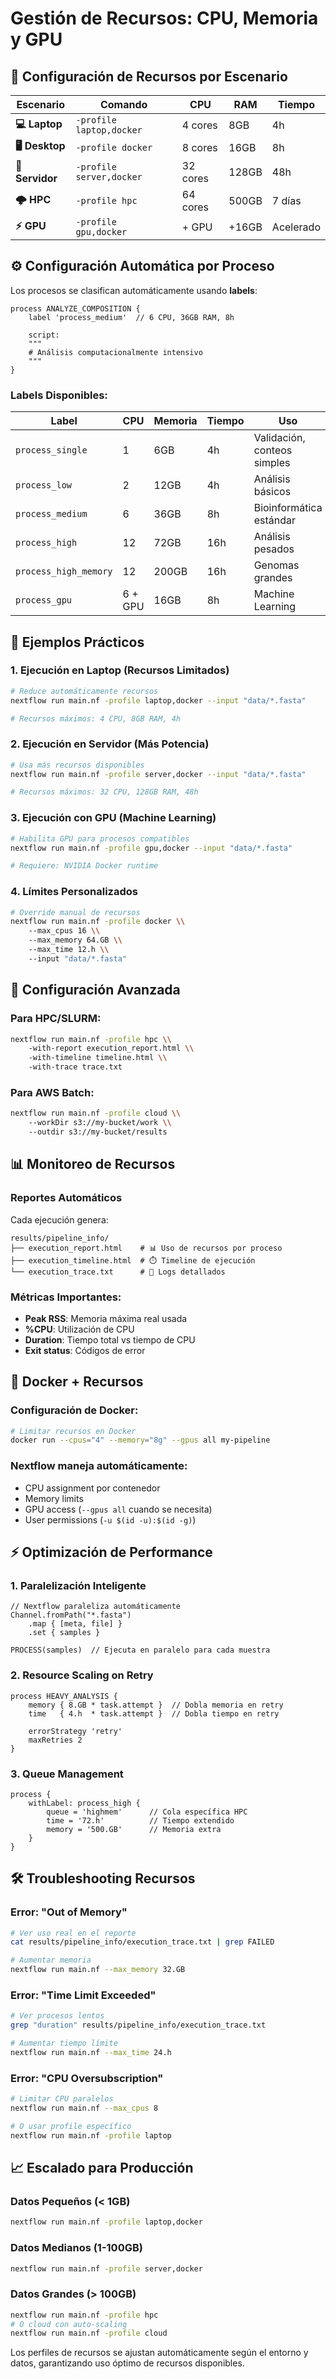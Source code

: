 # Gestión de Recursos: CPU, Memoria y GPU

## 🎯 Configuración de Recursos por Escenario

| Escenario | Comando | CPU | RAM | Tiempo |
|-----------|---------|-----|-----|---------|
| **💻 Laptop** | `-profile laptop,docker` | 4 cores | 8GB | 4h |
| **🖥️ Desktop** | `-profile docker` | 8 cores | 16GB | 8h |
| **🏢 Servidor** | `-profile server,docker` | 32 cores | 128GB | 48h |
| **🌩️ HPC** | `-profile hpc` | 64 cores | 500GB | 7 días |
| **⚡ GPU** | `-profile gpu,docker` | + GPU | +16GB | Acelerado |

## ⚙️ Configuración Automática por Proceso

Los procesos se clasifican automáticamente usando **labels**:

```nextflow
process ANALYZE_COMPOSITION {
    label 'process_medium'  // 6 CPU, 36GB RAM, 8h
    
    script:
    """
    # Análisis computacionalmente intensivo
    """
}
```

### Labels Disponibles:

| Label | CPU | Memoria | Tiempo | Uso |
|-------|-----|---------|---------|-----|
| `process_single` | 1 | 6GB | 4h | Validación, conteos simples |
| `process_low` | 2 | 12GB | 4h | Análisis básicos |
| `process_medium` | 6 | 36GB | 8h | Bioinformática estándar |
| `process_high` | 12 | 72GB | 16h | Análisis pesados |
| `process_high_memory` | 12 | 200GB | 16h | Genomas grandes |
| `process_gpu` | 6 + GPU | 16GB | 8h | Machine Learning |

## 🚀 Ejemplos Prácticos

### 1. Ejecución en Laptop (Recursos Limitados)
```bash
# Reduce automáticamente recursos
nextflow run main.nf -profile laptop,docker --input "data/*.fasta"

# Recursos máximos: 4 CPU, 8GB RAM, 4h
```

### 2. Ejecución en Servidor (Más Potencia)
```bash
# Usa más recursos disponibles
nextflow run main.nf -profile server,docker --input "data/*.fasta"

# Recursos máximos: 32 CPU, 128GB RAM, 48h
```

### 3. Ejecución con GPU (Machine Learning)
```bash
# Habilita GPU para procesos compatibles
nextflow run main.nf -profile gpu,docker --input "data/*.fasta"

# Requiere: NVIDIA Docker runtime
```

### 4. Límites Personalizados
```bash
# Override manual de recursos
nextflow run main.nf -profile docker \\
    --max_cpus 16 \\
    --max_memory 64.GB \\
    --max_time 12.h \\
    --input "data/*.fasta"
```

## 🔧 Configuración Avanzada

### Para HPC/SLURM:
```bash
nextflow run main.nf -profile hpc \\
    -with-report execution_report.html \\
    -with-timeline timeline.html \\
    -with-trace trace.txt
```

### Para AWS Batch:
```bash
nextflow run main.nf -profile cloud \\
    --workDir s3://my-bucket/work \\
    --outdir s3://my-bucket/results
```

## 📊 Monitoreo de Recursos

### Reportes Automáticos
Cada ejecución genera:

```
results/pipeline_info/
├── execution_report.html    # 📊 Uso de recursos por proceso
├── execution_timeline.html  # ⏱️ Timeline de ejecución  
└── execution_trace.txt      # 📝 Logs detallados
```

### Métricas Importantes:
- **Peak RSS**: Memoria máxima real usada
- **%CPU**: Utilización de CPU
- **Duration**: Tiempo total vs tiempo de CPU
- **Exit status**: Códigos de error

## 🐳 Docker + Recursos

### Configuración de Docker:
```bash
# Limitar recursos en Docker
docker run --cpus="4" --memory="8g" --gpus all my-pipeline
```

### Nextflow maneja automáticamente:
- CPU assignment por contenedor
- Memory limits
- GPU access (`--gpus all` cuando se necesita)
- User permissions (`-u $(id -u):$(id -g)`)

## ⚡ Optimización de Performance

### 1. Paralelización Inteligente
```nextflow
// Nextflow paraleliza automáticamente
Channel.fromPath("*.fasta")
    .map { [meta, file] }
    .set { samples }

PROCESS(samples)  // Ejecuta en paralelo para cada muestra
```

### 2. Resource Scaling on Retry
```nextflow
process HEAVY_ANALYSIS {
    memory { 8.GB * task.attempt }  // Dobla memoria en retry
    time   { 4.h  * task.attempt }  // Dobla tiempo en retry
    
    errorStrategy 'retry'
    maxRetries 2
}
```

### 3. Queue Management
```nextflow
process {
    withLabel: process_high {
        queue = 'highmem'      // Cola específica HPC
        time = '72.h'          // Tiempo extendido
        memory = '500.GB'      // Memoria extra
    }
}
```

## 🛠️ Troubleshooting Recursos

### Error: "Out of Memory" 
```bash
# Ver uso real en el reporte
cat results/pipeline_info/execution_trace.txt | grep FAILED

# Aumentar memoria
nextflow run main.nf --max_memory 32.GB
```

### Error: "Time Limit Exceeded"
```bash
# Ver procesos lentos
grep "duration" results/pipeline_info/execution_trace.txt

# Aumentar tiempo límite  
nextflow run main.nf --max_time 24.h
```

### Error: "CPU Oversubscription"
```bash
# Limitar CPU paralelos
nextflow run main.nf --max_cpus 8

# O usar profile específico
nextflow run main.nf -profile laptop
```

## 📈 Escalado para Producción

### Datos Pequeños (< 1GB)
```bash
nextflow run main.nf -profile laptop,docker
```

### Datos Medianos (1-100GB)  
```bash
nextflow run main.nf -profile server,docker
```

### Datos Grandes (> 100GB)
```bash
nextflow run main.nf -profile hpc
# O cloud con auto-scaling
nextflow run main.nf -profile cloud
```

Los perfiles de recursos se ajustan automáticamente según el entorno y datos, garantizando uso óptimo de recursos disponibles.